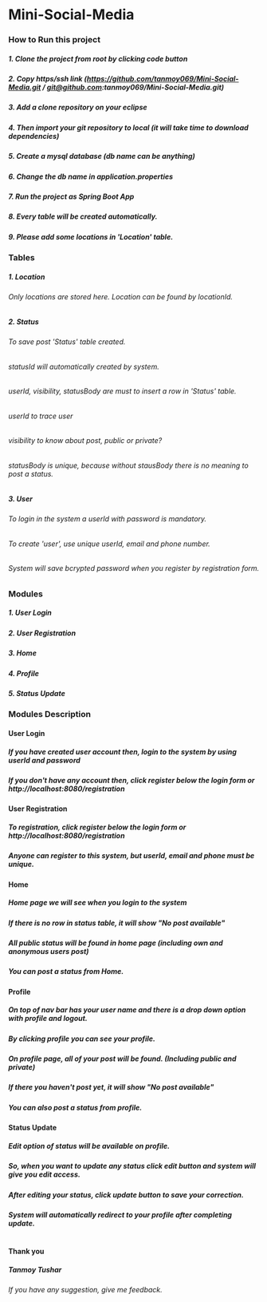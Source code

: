 # Mini-Social-Media

### How to Run this project

##### 1. Clone the project from root by clicking code button
##### 2. Copy https/ssh link (https://github.com/tanmoy069/Mini-Social-Media.git / git@github.com:tanmoy069/Mini-Social-Media.git)
##### 3. Add a clone repository on your eclipse
##### 4. Then import your git repository to local (it will take time to download dependencies)
##### 5. Create a mysql database (db name can be anything)
##### 6. Change the db name in application.properties
##### 7. Run the project as Spring Boot App
##### 8. Every table will be created automatically.
##### 9. Please add some locations in 'Location' table.

### Tables

##### 1. Location
###### Only locations are stored here. Location can be found by locationId.
##### 2. Status
###### To save post 'Status' table created.
###### statusId will automatically created by system. 
###### userId, visibility, statusBody are must to insert a row in 'Status' table.
###### userId to trace user
###### visibility to know about post, public or private?
###### statusBody is unique, because without stausBody there is no meaning to post a status.
##### 3. User
###### To login in the system a userId with password is mandatory.
###### To create 'user', use unique userId, email and phone number.
###### System will save bcrypted password when you register by registration form. 

### Modules

##### 1. User Login
##### 2. User Registration
##### 3. Home
##### 4. Profile
##### 5. Status Update

### Modules Description

#### User Login
##### If you have created user account then, login to the system by using userId and password
##### If you don't have any account then, click register below the login form or http://localhost:8080/registration

#### User Registration
##### To registration, click register below the login form or http://localhost:8080/registration
##### Anyone can register to this system, but userId, email and phone must be unique.

#### Home
##### Home page we will see when you login to the system
##### If there is no row in status table, it will show "No post available"
##### All public status will be found in home page (including own and anonymous users post)
##### You can post a status from Home.

#### Profile
##### On top of nav bar has your user name and there is a drop down option with profile and logout.
##### By clicking profile you can see your profile.
##### On profile page, all of your post will be found. (Including public and private)
##### If there you haven't post yet, it will show "No post available"
##### You can also post a status from profile.

#### Status Update
##### Edit option of status will be available on profile.
##### So, when you want to update any status click edit button and system will give you edit access.
##### After editing your status, click update button to save your correction.
##### System will automatically redirect to your profile after completing update.

# 
#### Thank you
##### Tanmoy Tushar
###### If you have any suggestion, give me feedback.





